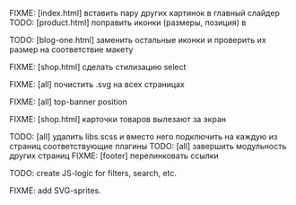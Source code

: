 FIXME: [index.html] вставить пару других картинок в главный слайдер
TODO: [product.html] поправить иконки (размеры, позиция) в <footer>

TODO: [blog-one.html] заменить остальные иконки и проверить их размер на соответствие макету

FIXME: [shop.html] сделать стилизацию select

FIXME: [all] почистить .svg на всех страницах

FIXME: [all] top-banner position

FIXME: [shop.html] карточки товаров вылезают за экран

TODO: [all] удалить libs.scss и вместо него подключить на каждую из страниц соответствующие плагины
TODO: [all] завершить модульность других страниц
FIXME: [footer] перелинковать ссылки

TODO: create JS-logic for filters, search, etc.

FIXME: add SVG-sprites.